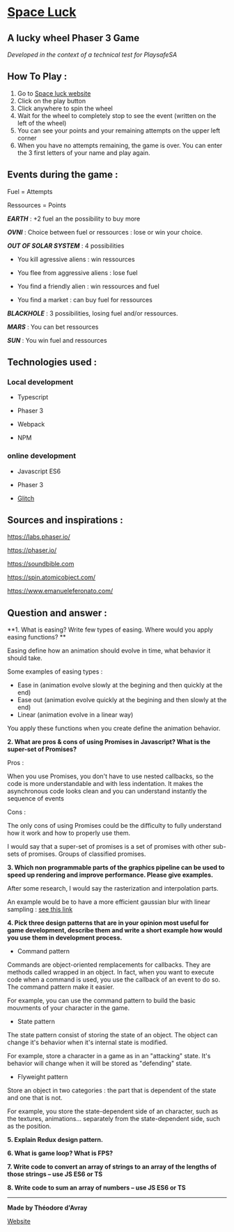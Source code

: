 # [Space Luck](https://space-luck.glitch.me/)
## A lucky wheel Phaser 3 Game
_Developed in the context of a technical test for PlaysafeSA_

## How To Play :
1. Go to [Space luck website](https://space-luck.glitch.me/)
2. Click on the play button
3. Click anywhere to spin the wheel
4. Wait for the wheel to completely stop to see the event (written on the left of the wheel)
5. You can see your points and your remaining attempts on the upper left corner
6. When you have no attempts remaining, the game is over. You can enter the 3 first letters of your name and play again.

## Events during the game :
Fuel = Attempts

Ressources = Points

**_EARTH_** : +2 fuel an the possibility to buy more

**_OVNI_** : Choice between fuel or ressources : lose or win your choice.

**_OUT OF SOLAR SYSTEM_** : 4 possibilities

   - You kill agressive aliens : win ressources
    
   - You flee from aggressive aliens : lose fuel
    
   - You find a friendly alien : win ressources and fuel
    
   - You find a market : can buy fuel for ressources
    
**_BLACKHOLE_** : 3 possibilities, losing fuel and/or ressources.

**_MARS_** : You can bet ressources

**_SUN_** : You win fuel and ressources

## Technologies used :
### Local development
- Typescript

- Phaser 3

- Webpack

- NPM

### online development
- Javascript ES6

- Phaser 3

- [Glitch](https://glitch.com/)

## Sources and inspirations :
https://labs.phaser.io/

https://phaser.io/

https://soundbible.com

https://spin.atomicobject.com/

https://www.emanueleferonato.com/

## Question and answer :
**1. What is easing? Write few types of easing. Where would you apply easing functions? **

Easing define how an animation should evolve in time, what behavior it should take.

Some examples of easing types :
- Ease in (animation evolve slowly at the begining and then quickly at the end)
- Ease out (animation evolve quickly at the begining and then slowly at the end)
- Linear (animation evolve in a linear way)

You apply these functions when you create define the animation behavior.

**2. What are pros & cons of using Promises in Javascript?  What is the super-set of Promises?**

Pros :

When you use Promises, you don't have to use nested callbacks, so the code is more understandable and with less indentation.
It makes the asynchronous code looks clean and you can understand instantly the sequence of events

Cons :

The only cons of using Promises could be the difficulty to fully understand how it work and how to properly use them.

I would say that a super-set of promises is a set of promises with other sub-sets of promises. Groups of classified promises.

**3. Which non programmable parts of the graphics pipeline can be used to speed up rendering and improve performance. Please give examples.**

After some research, I would say the rasterization and interpolation parts.

An example would be to have a more efficient gaussian blur with linear sampling : [see this link](http://rastergrid.com/blog/2010/09/efficient-gaussian-blur-with-linear-sampling/)

**4. Pick three design patterns that are in your opinion most useful for game development, describe them and write a short example how would you use them in development process.**

- Command pattern

Commands are object-oriented remplacements for callbacks. They are methods called wrapped in an object. In fact, when you want to execute code when a command is used, you use the callback of an event to do so. The command pattern make it easier.

For example, you can use the command pattern to build the basic mouvments of your character in the game.

- State pattern

The state pattern consist of storing the state of an object. The object can change it's behavior when it's internal state is modified.

For example, store a character in a game as in an "attacking" state. It's behavior will change when it will be stored as "defending" state.

- Flyweight pattern

Store an object in two categories : the part that is dependent of the state and one that is not.

For example, you store the state-dependent side of an character, such as the textures, animations... separately from the state-dependent side, such as the position.


**5. Explain Redux design pattern.**


**6. What is game loop? What is FPS?**


**7. Write code to convert an array of strings to an array of the lengths of those strings – use JS ES6 or TS**


**8. Write code to sum an array of numbers – use JS ES6 or TS**


***
**Made by Théodore d'Avray**

[Website](https://theodore-davray.eu/)
